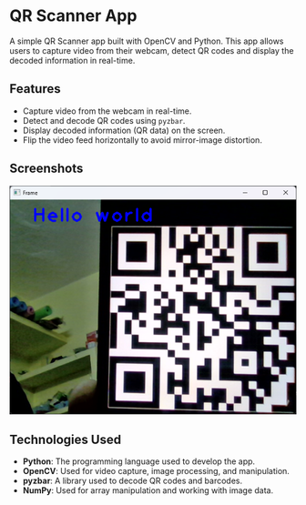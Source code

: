 # QR Scanner App

A simple QR Scanner app built with OpenCV and Python. This app allows users to capture video from their webcam, detect QR codes and display the decoded information in real-time.

## Features
- Capture video from the webcam in real-time.
- Detect and decode QR codes using `pyzbar`.
- Display decoded information (QR data) on the screen.
- Flip the video feed horizontally to avoid mirror-image distortion.

## Screenshots

![QR Scanner Screenshot](Image/output_1.png)

## Technologies Used

- **Python**: The programming language used to develop the app.
- **OpenCV**: Used for video capture, image processing, and manipulation.
- **pyzbar**: A library used to decode QR codes and barcodes.
- **NumPy**: Used for array manipulation and working with image data.

